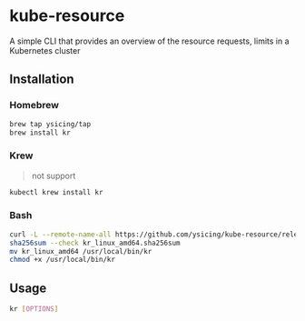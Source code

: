 # kube-resource

A simple CLI that provides an overview of the resource requests, limits in a Kubernetes cluster

## Installation

### Homebrew

```bash
brew tap ysicing/tap
brew install kr
```

### Krew

> not support

```bash
kubectl krew install kr
```

### Bash

```bash
curl -L --remote-name-all https://github.com/ysicing/kube-resource/releases/latest/download/kr_linux_amd64{,.sha256sum}
sha256sum --check kr_linux_amd64.sha256sum
mv kr_linux_amd64 /usr/local/bin/kr
chmod +x /usr/local/bin/kr
```

## Usage

```bash
kr [OPTIONS]
```
